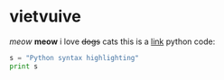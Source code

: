# vietvuive
*meow*
**meow**
i love ~~dogs~~ cats
this is a [link](https://www.google.com)
python code:
```python
s = "Python syntax highlighting"
print s
```
